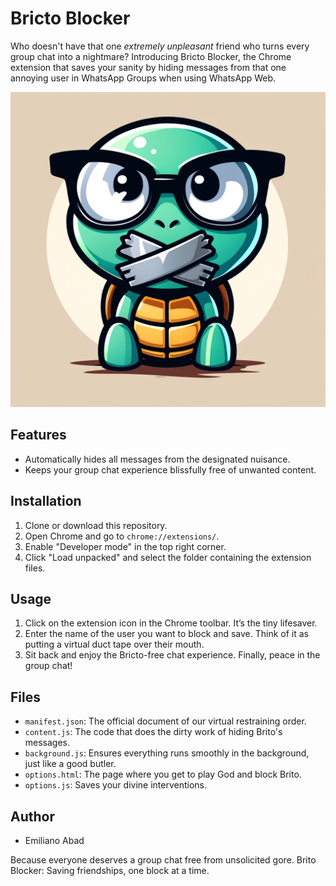 # Bricto Blocker

Who doesn't have that one *extremely unpleasant* friend who turns every group chat into a nightmare? Introducing Bricto Blocker, the Chrome extension that saves your sanity by hiding messages from that one annoying user in WhatsApp Groups when using WhatsApp Web.

![Bricto Blocker Logo](./logo.webp)

## Features

- Automatically hides all messages from the designated nuisance.
- Keeps your group chat experience blissfully free of unwanted content.

## Installation

1. Clone or download this repository.
2. Open Chrome and go to `chrome://extensions/`.
3. Enable "Developer mode" in the top right corner. 
4. Click "Load unpacked" and select the folder containing the extension files. 

## Usage

1. Click on the extension icon in the Chrome toolbar. It’s the tiny lifesaver.
2. Enter the name of the user you want to block and save. Think of it as putting a virtual duct tape over their mouth.
3. Sit back and enjoy the Bricto-free chat experience. Finally, peace in the group chat!

## Files

- `manifest.json`: The official document of our virtual restraining order.
- `content.js`: The code that does the dirty work of hiding Brito's messages.
- `background.js`: Ensures everything runs smoothly in the background, just like a good butler.
- `options.html`: The page where you get to play God and block Brito.
- `options.js`: Saves your divine interventions.

## Author

- Emiliano Abad

Because everyone deserves a group chat free from unsolicited gore. Brito Blocker: Saving friendships, one block at a time.
